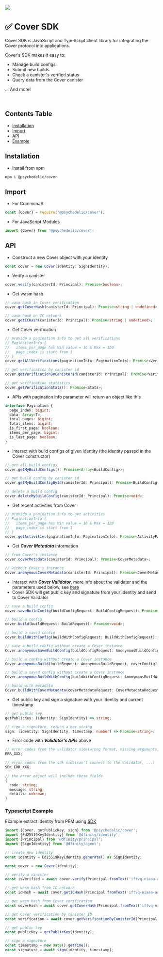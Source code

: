 ![](https://docs.covercode.ooo/overview/imgs/mainn.png)

# ✅ Cover SDK

Cover SDK is JavaScript and TypeScript client library for integrating the Cover protocol into applications.

Cover's SDK makes it easy to:

- Manage build configs
- Submit new builds
- Check a canister's verified status
- Query data from the Cover canister

... And more!

<br>

## Contents Table

- [Installation](#installation)
- [Import](#import)
- [API](#api)
- [Example](#typescript-example)

## Installation

- Install from npm

```bash
npm i @psychedelic/cover
```

## Import

- For CommonJS

```typescript
const {Cover} = require('@psychedelic/cover');
```

- For JavaScript Modules

```typescript
import {Cover} from '@psychedelic/cover';
```

## API

- Construct a new Cover object with your identity

```typescript
const cover = new Cover(identity: SignIdentity);
```

- Verify a canister

```typescript
cover.verify(canisterId: Principal): Promise<boolean>;
```

- Get wasm hash

```typescript
// wasm hash in Cover verification
cover.getCoverHash(canisterId: Principal): Promise<string | undefined>;

// wasm hash on IC network
cover.getICHash(canisterId: Principal): Promise<string | undefined>;
```

- Get Cover verification

```typescript
// provide a pagination info to get all verifications
// PaginationInfo {
//   items_per_page has Min value = 10 & Max = 120
//   page_index is start from 1
// }
cover.getAllVerifications(paginationInfo: PaginationInfo): Promise<VerificationPagination>;

// get verification by canister id
cover.getVerificationByCanisterId(canisterId: Principal): Promise<Verification | undefined>;

// get verification statistics
cover.getVerificationStats(): Promise<Stats>;
```

- APIs with pagination info parameter will return an object like this

```typescript
interface Pagination {
  page_index: bigint;
  data: Array<T>;
  total_pages: bigint;
  total_items: bigint;
  is_first_page: boolean;
  items_per_page: bigint;
  is_last_page: boolean;
}
```

- Interact with build configs of given identity (the identity passed in the Cover constructor)

```typescript
// get all build configs
cover.getMyBuildConfigs(): Promise<Array<BuildConfig>>;

// get build config by canister id
cover.getMyBuildConfigById(canisterId: Principal): Promise<BuildConfig | undefined>;

// delete a build config
cover.deleteMyBuildConfig(canisterId: Principal): Promise<void>;
```

- Get recent activities from Cover

```typescript
// provide a pagination info to get activities
// PaginationInfo {
//   items_per_page has Min value = 10 & Max = 120
//   page_index is start from 1
// }
cover.getActivities(paginationInfo: PaginationInfo): Promise<ActivityPagination>;
```

- Get **_Cover Metadata_** information

```typescript
// from Cover's instance
cover.coverMetadata(canisterId: Principal): Promise<CoverMetadata>;

// without Cover's instance
Cover.anonymousCoverMetadata(canisterId: Principal): Promise<CoverMetadata>;
```

- Interact with **_Cover Validator_**, more info about the validator and the parameters used below, see [here](https://github.com/Psychedelic/cover-validator)
- Cover SDK will get public key and signature from your identity and send to Cover Validator

```typescript
// save a build config
cover.saveBuildConfig(buildConfigRequest: BuildConfigRequest): Promise<void>;

// build a config
cover.build(buildRequest: BuildRequest): Promise<void>;

// build a saved config
cover.buildWithConfig(buildWithConfigRequest: BuildWithConfigRequest): Promise<void>;

// save a build config without create a Cover instance
Cover.anonymousSaveBuildConfig(buildConfigRequest: AnonymousBuildConfigRequest, coverConfig?: CoverConfig): Promise<void>;

// build a config without create a Cover instance
Cover.anonymousBuild(buildRequest: AnonymousBuildRequest, coverConfig?: CoverConfig): Promise<void>;

// build a saved config without create a Cover instance
Cover.anonymousBuildWithConfig(buildWithConfigRequest: AnonymousBuildWithConfigRequest, coverConfig?: CoverConfig): Promise<void>;

// build with metadata
Cover.buildWithCoverMetadata(coverMetadataRequest: CoverMetadataRequest, coverConfig?: CoverConfig): Promise<void>;
```

- Get public key and sign a signature with your identity and current timestamp

```typescript
// get public key
getPublicKey: (identity: SignIdentity) => string;

// sign a signature, return a hex string
sign: (identity: SignIdentity, timestamp: number) => Promise<string>;
```

- Error code with **_Validator's APIs_** above

```typescript
// error codes from the validator side(wrong format, missing arguments, internal error,...)
ERR_XXX;

// error codes from the sdk side(can't connect to the Validator, ...)
SDK_ERR_XXX;

// the error object will include these fields
{
  code: string;
  message: string;
  details: unknown;
}
```

### Typescript Example

Example extract identity from PEM using [SDK](https://github.com/Psychedelic/dfx-key/blob/main/cover-sdk.js)

```typescript
import {Cover, getPublicKey, sign} from '@psychedelic/cover';
import {Ed25519KeyIdentity} from '@dfinity/identity';
import {Principal} from '@dfinity/principal';
import {SignIdentity} from '@dfinity/agent';

// create new identity
const identity = Ed25519KeyIdentity.generate() as SignIdentity;

const cover = new Cover(identity);

// verify a canister
const isVerified = await cover.verify(Principal.fromText('iftvq-niaaa-aaaai-qasga-cai'));

// get wasm hash from IC network
const icHash = await cover.getICHash(Principal.fromText('iftvq-niaaa-aaaai-qasga-cai'));

// get wasm hash from Cover verification
const coverHash = await cover.getCoverHash(Principal.fromText('iftvq-niaaa-aaaai-qasga-cai'));

// get Cover verification by canister ID
const verification = await cover.getVerificationByCanisterId(Principal.fromText('iftvq-niaaa-aaaai-qasga-cai'));

// get public key
const publicKey = getPublicKey(identity);

// sign a signature
const timestamp = new Date().getTime();
const signature = await sign(identity, timestamp);
```
